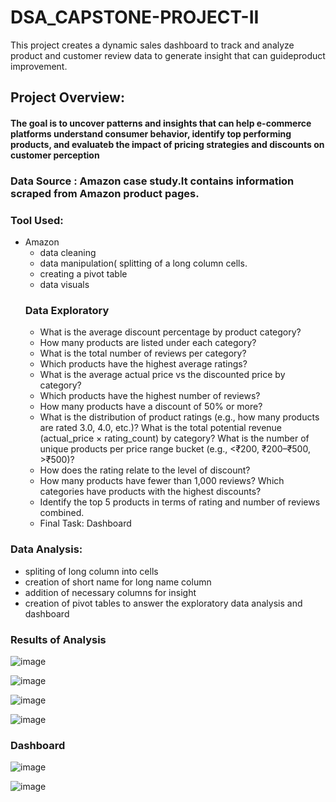 # DSA_CAPSTONE-PROJECT-II
This project creates a dynamic sales dashboard to track and analyze product and customer review data to generate insight that can guideproduct improvement.
## Project Overview:
#### The goal is to uncover patterns and insights that can help e-commerce platforms understand consumer behavior, identify top performing products, and evaluateb the impact of pricing strategies and discounts on customer perception
### Data Source : Amazon case study.It contains information scraped from Amazon product pages.
### Tool Used:
- Amazon
    - data cleaning
    - data manipulation( splitting of a long column cells.
    - creating a pivot table
    - data visuals
  ### Data Exploratory
  - What is the average discount percentage by product category?
  - How many products are listed under each category?
  - What is the total number of reviews per category?
  -  Which products have the highest average ratings?
  -  What is the average actual price vs the discounted price by category?
  -  Which products have the highest number of reviews?
  -  How many products have a discount of 50% or more?
  -  What is the distribution of product ratings (e.g., how many products are rated 3.0, 4.0, etc.)? What is the total potential revenue (actual_price × rating_count) by category? What is the number of unique products per price range bucket (e.g., <₹200, ₹200–₹500, >₹500)?
  -  How does the rating relate to the level of discount?
  -  How many products have fewer than 1,000 reviews? Which categories have products with the highest discounts?
  -   Identify the top 5 products in terms of rating and number of reviews combined.
  -   Final Task: Dashboard
  
 ### Data Analysis:
 - spliting of long column into cells
 - creation of short name for long name column
 - addition of necessary columns for insight
 - creation of pivot tables to answer the exploratory data analysis 
  and dashboard
### Results of Analysis
![image](https://github.com/user-attachments/assets/a5055af8-1b2e-4fc8-a661-3a27efa9d76b)

![image](https://github.com/user-attachments/assets/926d900d-1a67-4aea-9088-1cf1784cd146)

![image](https://github.com/user-attachments/assets/2d96dda7-97df-41bc-928d-4dd032b921ed)

![image](https://github.com/user-attachments/assets/3e371c71-57d6-4e70-a659-2673eff8005e)

### Dashboard

![image](https://github.com/user-attachments/assets/7ed1ea1d-62f3-486e-a362-2488bd1f692b)

![image](https://github.com/user-attachments/assets/806a2c12-eb05-4a61-8691-2431cf50ebac)

